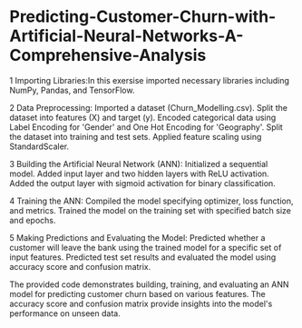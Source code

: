 # Predicting-Customer-Churn-with-Artificial-Neural-Networks-A-Comprehensive-Analysis
1 Importing Libraries:In this exersise imported necessary libraries including NumPy, Pandas, and TensorFlow.

2 Data Preprocessing:
Imported a dataset (Churn_Modelling.csv).
Split the dataset into features (X) and target (y).
Encoded categorical data using Label Encoding for 'Gender' and One Hot Encoding for 'Geography'.
Split the dataset into training and test sets.
Applied feature scaling using StandardScaler. 

3 Building the Artificial Neural Network (ANN):
Initialized a sequential model.
Added input layer and two hidden layers with ReLU activation.
Added the output layer with sigmoid activation for binary classification.

4 Training the ANN:
Compiled the model specifying optimizer, loss function, and metrics.
Trained the model on the training set with specified batch size and epochs.

5 Making Predictions and Evaluating the Model:
Predicted whether a customer will leave the bank using the trained model for a specific set of input features.
Predicted test set results and evaluated the model using accuracy score and confusion matrix.

The provided code demonstrates building, training, and evaluating an ANN model for predicting customer churn based on various features. The accuracy score and confusion matrix provide insights into the model's performance on unseen data.




